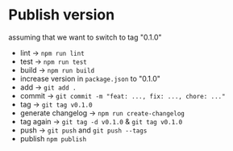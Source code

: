 # Publish version

assuming that we want to switch to tag "0.1.0"

- lint -> `npm run lint`
- test -> `npm run test`
- build -> `npm run build`
- increase version in `package.json` to "0.1.0"
- add -> `git add .`
- commit -> `git commit -m "feat: ..., fix: ..., chore: ..."`
- tag -> `git tag v0.1.0`
- generate changelog -> `npm run create-changelog`
- tag again -> `git tag -d v0.1.0` & `git tag v0.1.0`
- push -> `git push` and `git push --tags`
- publish `npm publish`
